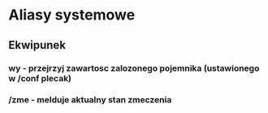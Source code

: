 # Aliasy systemowe

## Ekwipunek

### wy - przejrzyj zawartosc zalozonego pojemnika (ustawionego w /conf plecak)

### /zme - melduje aktualny stan zmeczenia
